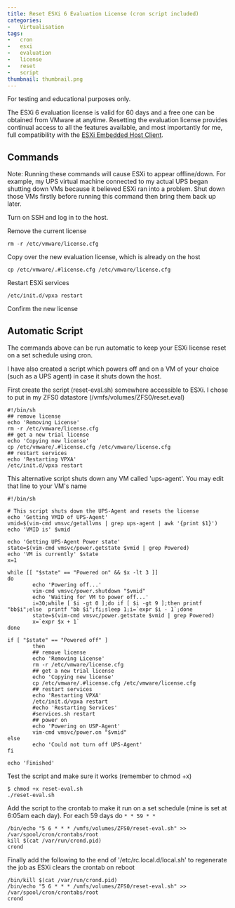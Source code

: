 ```yaml
---
title: Reset ESXi 6 Evaluation License (cron script included)
categories:
-   Virtualisation
tags:
-   cron
-   esxi
-   evaluation
-   license
-   reset
-   script
thumbnail: thumbnail.png
---
```


For testing and educational purposes only.

<!-- more -->

The ESXi 6 evaluation license is valid for 60 days and a free one can be obtained from VMware at anytime. Resetting the evaluation license provides continual access to all the features available, and most importantly for me, full compatibility with the [ESXi Embedded Host Client](https://calvin.me/web-interface-for-esxi-without-vcenter/).

## Commands

Note: Running these commands will cause ESXi to appear offline/down. For example, my UPS virtual machine connected to my actual UPS began shutting down VMs because it believed ESXi ran into a problem. Shut down those VMs firstly before running this command then bring them back up later.

Turn on SSH and log in to the host.

Remove the current license

```shell-session
rm -r /etc/vmware/license.cfg
```

Copy over the new evaluation license, which is already on the host

```shell-session
cp /etc/vmware/.#license.cfg /etc/vmware/license.cfg
```

Restart ESXi services

```shell-session
/etc/init.d/vpxa restart
```

Confirm the new license

## Automatic Script

The commands above can be run automatic to keep your ESXi license reset on a set schedule using cron.

I have also created a script which powers off and on a VM of your choice (such as a UPS agent) in case it shuts down the host.

First create the script (reset-eval.sh) somewhere accessible to ESXi. I chose to put in my ZFS0 datastore (/vmfs/volumes/ZFS0/reset.eval)

```shell
#!/bin/sh
## remove license
echo 'Removing License'
rm -r /etc/vmware/license.cfg
## get a new trial license
echo 'Copying new license'
cp /etc/vmware/.#license.cfg /etc/vmware/license.cfg
## restart services
echo 'Restarting VPXA'
/etc/init.d/vpxa restart
```

This alternative script shuts down any VM called 'ups-agent'. You may edit that line to your VM's name

```shell
#!/bin/sh

# This script shuts down the UPS-Agent and resets the license
echo 'Getting VMID of UPS-Agent'
vmid=$(vim-cmd vmsvc/getallvms | grep ups-agent | awk '{print $1}')
echo 'VMID is' $vmid

echo 'Getting UPS-Agent Power state'
state=$(vim-cmd vmsvc/power.getstate $vmid | grep Powered)
echo 'VM is currently' $state
x=1

while [[ "$state" == "Powered on" && $x -lt 3 ]]
do
        echo 'Powering off...'
        vim-cmd vmsvc/power.shutdown "$vmid"
        echo 'Waiting for VM to power off...'
        i=30;while [ $i -gt 0 ];do if [ $i -gt 9 ];then printf "bb$i";else  printf "bb $i";fi;sleep 1;i=`expr $i - 1`;done
        state=$(vim-cmd vmsvc/power.getstate $vmid | grep Powered)
        x=`expr $x + 1`
done

if [ "$state" == "Powered off" ]
        then
        ## remove license
        echo 'Removing License'
        rm -r /etc/vmware/license.cfg
        ## get a new trial license
        echo 'Copying new license'
        cp /etc/vmware/.#license.cfg /etc/vmware/license.cfg
        ## restart services
        echo 'Restarting VPXA'
        /etc/init.d/vpxa restart
        #echo 'Restarting Services'
        #services.sh restart
        ## power on
        echo 'Powering on USP-Agent'
        vim-cmd vmsvc/power.on "$vmid"
else
        echo 'Could not turn off UPS-Agent'
fi

echo 'Finished'
```

Test the script and make sure it works (remember to chmod +x)

```shell-session
$ chmod +x reset-eval.sh
./reset-eval.sh
```

Add the script to the crontab to make it run on a set schedule (mine is set at 6:05am each day). For each 59 days do `* * 59 * *`

```shell
/bin/echo "5 6 * * * /vmfs/volumes/ZFS0/reset-eval.sh" >> /var/spool/cron/crontabs/root
kill $(cat /var/run/crond.pid)
crond
```

Finally add the following to the end of '/etc/rc.local.d/local.sh' to regenerate the job as ESXi clears the crontab on reboot

```shell-session
/bin/kill $(cat /var/run/crond.pid)
/bin/echo "5 6 * * * /vmfs/volumes/ZFS0/reset-eval.sh" >> /var/spool/cron/crontabs/root
crond
```
